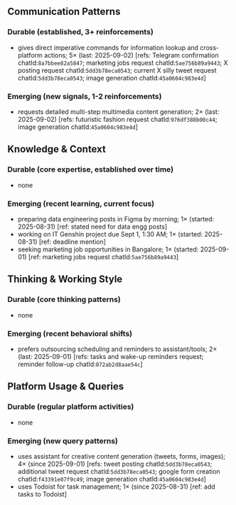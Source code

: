 ## Communication Patterns
### Durable (established, 3+ reinforcements)
- gives direct imperative commands for information lookup and cross-platform actions; 5× (last: 2025-09-02) [refs: Telegram confirmation chatId:`8a7bbee82a5847`; marketing jobs request chatId:`5ae756b89a9443`; X posting request chatId:`5dd3b78eca0543`; current X silly tweet request chatId:`5dd3b78eca0543`; image generation chatId:`45a0604c983e4d`]

### Emerging (new signals, 1-2 reinforcements)
- requests detailed multi-step multimedia content generation; 2× (last: 2025-09-02) [refs: futuristic fashion request chatId:`976df388b00c44`; image generation chatId:`45a0604c983e4d`]

## Knowledge & Context
### Durable (core expertise, established over time)
- none

### Emerging (recent learning, current focus)
- preparing data engineering posts in Figma by morning; 1× (started: 2025-08-31) [ref: stated need for data engg posts]
- working on IT Genshin project due Sept 1, 1:30 AM; 1× (started: 2025-08-31) [ref: deadline mention]
- seeking marketing job opportunities in Bangalore; 1× (started: 2025-09-01) [ref: marketing jobs request chatId:`5ae756b89a9443`]

## Thinking & Working Style
### Durable (core thinking patterns)
- none

### Emerging (recent behavioral shifts)
- prefers outsourcing scheduling and reminders to assistant/tools; 2× (last: 2025-09-01) [refs: tasks and wake-up reminders request; reminder follow-up chatId:`072ab2d8aae54c`]

## Platform Usage & Queries
### Durable (regular platform activities)
- none

### Emerging (new query patterns)
- uses assistant for creative content generation (tweets, forms, images); 4× (since 2025-09-01) [refs: tweet posting chatId:`5dd3b78eca0543`; additional tweet request chatId:`5dd3b78eca0543`; google form creation chatId:`f43391e07f9c49`; image generation chatId:`45a0604c983e4d`]
- uses Todoist for task management; 1× (since 2025-08-31) [ref: add tasks to Todoist]